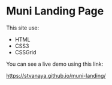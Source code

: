 # Muni Landing Page

This site use:

- HTML
- CSS3
- CSSGrid

You can see a live demo using this link:

https://stvanaya.github.io/muni-landing/